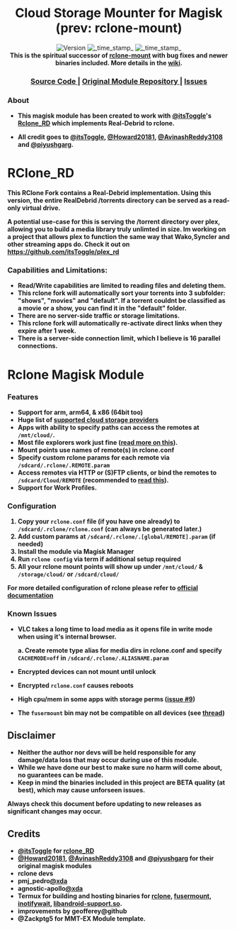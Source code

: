 <h1 align="center">Cloud Storage Mounter for Magisk (prev: rclone-mount)</h1>

<div align="center">
  <!-- Version -->
    <img src="https://img.shields.io/github/v/release/rabbits-heart/rclone-mount-magisk?color=teal&style=for-the-badge"
      alt="Version" />
  <!-- Release Date -->
    <img src="https://img.shields.io/github/release-date/rabbits-heart/rclone-mount-magisk?color=pink&style=for-the-badge"
      alt="_time_stamp_" />
  <!-- Min Magisk -->
    <img src="https://img.shields.io/badge/Magisk-20.4%2B-magenta?&style=for-the-badge"
      alt="_time_stamp_" /></div>

<div align="center">
  <strong>This is the spiritual successor of <a href="https://github.com/Magisk-Modules-Repo/com.piyushgarg.rclone">rclone-mount</a> with bug fixes and newer binaries included. More details in the
    <a href="https://github.com/AvinashReddy3108/rclone-mount-magisk/wiki">wiki</a>.
</div>

<div align="center">
  <h3>
    <a href="https://github.com/AvinashReddy3108/rclone-mount-magisk">
      Source Code
    </a>
    <span> | </span>
    <a href="https://github.com/Magisk-Modules-Repo/com.piyushgarg.rclone">
      Original Module Repository
    </a>
    <span> | </span>
    <a href="https://github.com/rabbits-heart/rclone-mount-magisk/issues">
      Issues
    </a>
  </h3>
</div>

### About
- This magisk module has been created to work with [@itsToggle](https://github.com/itsToggle)'s [Rclone_RD](https://github.com/itsToggle/rclone_RD/) which implements Real-Debrid to rclone. 

- All credit goes to [@itsToggle](https://github.com/itsToggle), [@Howard20181](https://github.com/Howard20181), [@AvinashReddy3108](https://github.com/AvinashReddy3108) and [@piyushgarg](https://github.com/piyushgarg).

# RClone_RD

This RClone Fork contains a Real-Debrid implementation.
Using this version, the entire RealDebrid /torrents directory can be served as a read-only virtual drive. 

A potential use-case for this is serving the /torrent directory over plex, allowing you to build a media library truly unlimted in size. Im working on a project that allows plex to function the same way that Wako,Syncler and other streaming apps do. Check it out on https://github.com/itsToggle/plex_rd

### Capabilities and Limitations:

- Read/Write capabilities are limited to reading files and deleting them. 
- This rclone fork will automatically sort your torrents into 3 subfolder: "shows", "movies" and "default". If a torrent couldnt be classified as a movie or a show, you can find it in the "default" folder.
- There are no server-side traffic or storage limitations.
- This rclone fork will automatically re-activate direct links when they expire after 1 week.
- There is a server-side connection limit, which I believe is 16 parallel connections.

# Rclone Magisk Module

### Features
- Support for arm, arm64, & x86 (64bit too)
- Huge list of [supported cloud storage providers](https://rclone.org/#providers)
- Apps with ability to specify paths can access the remotes at `/mnt/cloud/`.
- Most file explorers work just fine ([read more on this](https://github.com/Magisk-Modules-Repo/com.piyushgarg.rclone/issues/9)).
- Mount points use names of remote(s) in rclone.conf
- Specify custom rclone params for each remote via `/sdcard/.rclone/.REMOTE.param`
- Access remotes via HTTP or (S)FTP clients, or bind the remotes to `/sdcard/Cloud/REMOTE` (recommended to [read this](https://github.com/Magisk-Modules-Repo/com.piyushgarg.rclone/issues/5)).
- Support for Work Profiles.

### Configuration
1. Copy your `rclone.conf` file (if you have one already) to `/sdcard/.rclone/rclone.conf` (can always be generated later.)
2. Add custom params at `/sdcard/.rclone/.[global/REMOTE].param` (if needed)
3. Install the module via Magisk Manager
4. Run `rclone config` via term if additional setup required
4. All your rclone mount points will show up under `/mnt/cloud/` & `/storage/cloud/` or `/sdcard/cloud/`

For more detailed configuration of rclone please refer to [official documentation](https://rclone.org)

### Known Issues
- VLC  takes a long time to load media as it opens file in write mode when using it's internal browser.

   a. Create remote type alias for media dirs in rclone.conf and
specify `CACHEMODE=off` in `/sdcard/.rclone/.ALIASNAME.param`

- Encrypted devices can not mount until unlock
- Encrypted `rclone.conf` causes reboots
- High cpu/mem in some apps with storage perms ([issue #9](https://github.com/Magisk-Modules-Repo/com.piyushgarg.rclone/issues/9))
- The `fusermount` bin may not be compatible on all devices (see [thread](https://www.google.com/amp/s/forum.xda-developers.com/android/development/fusermount-android-rclone-mount-t3866652/amp/))

## Disclaimer
- Neither the author nor devs will be held responsible for any damage/data loss that may occur during use of this module.
- While we have done our best to make sure no harm will come about, no guarantees can be made.
- Keep in mind the binaries included in this project are BETA quality (at best), which may cause unforseen issues.

Always check this document before updating to new releases as significant changes may occur.

## Credits
- [@itsToggle](https://github.com/itsToggle) for [rclone_RD](https://github.com/itsToggle/rclone_RD/) 
- [@Howard20181](https://github.com/Howard20181), [@AvinashReddy3108](https://github.com/AvinashReddy3108) and [@piyushgarg](https://github.com/piyushgarg) for their original magisk modules
- rclone devs
- pmj_pedro[@xda](https://forum.xda-developers.com/showpost.php?p=78147335&postcount=1)
- agnostic-apollo[@xda](https://forum.xda-developers.com/showpost.php?p=79929083&postcount=12)
- Termux for building and hosting binaries for [rclone](https://packages.termux.org/apt/termux-main/pool/main/r/rclone), [fusermount](https://grimler.se/termux-root-packages-24/pool/stable/libf/libfuse2/), [inotifywait](https://packages.termux.org/apt/termux-main/pool/main/i/inotify-tools), [libandroid-support.so](https://packages.termux.org/apt/termux-main/pool/main/liba/libandroid-support).
- improvements by geofferey@github
- @Zackptg5 for MMT-EX Module template.
